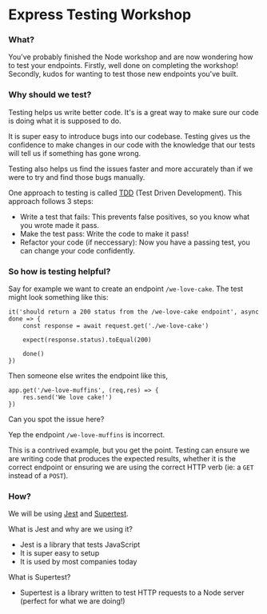 # Express Testing Workshop

### What?
You've probably finished the Node workshop and are now wondering how to test your endpoints. Firstly, well done on completing the workshop! Secondly, kudos for wanting to test those new endpoints you've built.

### Why should we test?
Testing helps us write better code. It's is a great way to make sure our code is doing what it is supposed to do.

It is super easy to introduce bugs into our codebase. Testing gives us the confidence to make changes in our code with the knowledge that our tests will tell us if something has gone wrong.

Testing also helps us find the issues faster and more accurately than if we were to try and find those bugs manually.

One approach to testing is called [TDD](https://medium.com/javascript-scene/testing-software-what-is-tdd-459b2145405c) (Test Driven Development). This approach follows 3 steps:
- Write a test that fails: This prevents false positives, so you know what you wrote made it pass.
- Make the test pass: Write the code to make it pass!
- Refactor your code (if neccessary): Now you have a passing test, you can change your code confidently.


### So how is testing helpful? 
Say for example we want to create an endpoint `/we-love-cake`. The test might look something like this:

```
it('should return a 200 status from the /we-love-cake endpoint', async done => {
    const response = await request.get('./we-love-cake')
    
    expect(response.status).toEqual(200)

    done()
})
```

Then someone else writes the endpoint like this,

```
app.get('/we-love-muffins', (req,res) => {
    res.send('We love cake!')
})
```

Can you spot the issue here?

Yep the endpoint `/we-love-muffins` is incorrect.

This is a contrived example, but you get the point. Testing can ensure we are writing code that produces the expected results, whether it is the correct endpoint or ensuring we are using the correct HTTP verb (ie: a `GET` instead of a `POST`).


### How?
We will be using [Jest](https://jestjs.io/docs/en/getting-started.html) and [Supertest](https://www.npmjs.com/package/supertest).

What is Jest and why are we using it? 
- Jest is a library that tests JavaScript
- It is super easy to setup
- It is used by most companies today

What is Supertest?
- Supertest is a library written to test HTTP requests to a Node server (perfect for what we are doing!)